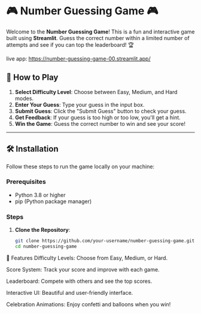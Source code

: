 # 🎮 Number Guessing Game 🎮

Welcome to the **Number Guessing Game**! This is a fun and interactive game built using **Streamlit**. Guess the correct number within a limited number of attempts and see if you can top the leaderboard! 🏆

live app: https://number-guessing-game-00.streamlit.app/

## 🚀 How to Play

1. **Select Difficulty Level**: Choose between Easy, Medium, and Hard modes.
2. **Enter Your Guess**: Type your guess in the input box.
3. **Submit Guess**: Click the "Submit Guess" button to check your guess.
4. **Get Feedback**: If your guess is too high or too low, you'll get a hint.
5. **Win the Game**: Guess the correct number to win and see your score!

---

## 🛠️ Installation

Follow these steps to run the game locally on your machine:

### Prerequisites
- Python 3.8 or higher
- pip (Python package manager)

### Steps
1. **Clone the Repository**:
   ```bash
   git clone https://github.com/your-username/number-guessing-game.git
   cd number-guessing-game
🌟 Features
Difficulty Levels: Choose from Easy, Medium, or Hard.

Score System: Track your score and improve with each game.

Leaderboard: Compete with others and see the top scores.

Interactive UI: Beautiful and user-friendly interface.

Celebration Animations: Enjoy confetti and balloons when you win!
